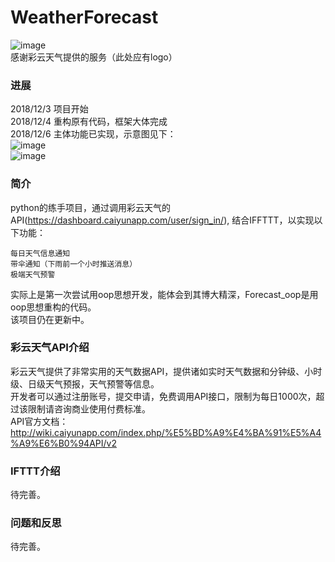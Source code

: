 # WeatherForecast
![image](http://github.com/A-Kaga/WeatherForecast/images/colourful_cloud.png)  
感谢彩云天气提供的服务（此处应有logo）
### 进展
2018/12/3 项目开始  
2018/12/4 重构原有代码，框架大体完成  
2018/12/6 主体功能已实现，示意图见下：  
![image](http://github.com/A-Kaga/WeatherForecast/images/test_pc.png)  
![image](http://github.com/A-Kaga/WeatherForecast/images/test_phone.png) 
### 简介
python的练手项目，通过调用彩云天气的API(https://dashboard.caiyunapp.com/user/sign_in/), 结合IFFTTT，以实现以下功能：

    每日天气信息通知
    带伞通知（下雨前一个小时推送消息）
    极端天气预警

实际上是第一次尝试用oop思想开发，能体会到其博大精深，Forecast_oop是用oop思想重构的代码。  
该项目仍在更新中。  

### 彩云天气API介绍
彩云天气提供了非常实用的天气数据API，提供诸如实时天气数据和分钟级、小时级、日级天气预报，天气预警等信息。  
开发者可以通过注册账号，提交申请，免费调用API接口，限制为每日1000次，超过该限制请咨询商业使用付费标准。  
API官方文档：http://wiki.caiyunapp.com/index.php/%E5%BD%A9%E4%BA%91%E5%A4%A9%E6%B0%94API/v2  

### IFTTT介绍
待完善。  

### 问题和反思
待完善。  
